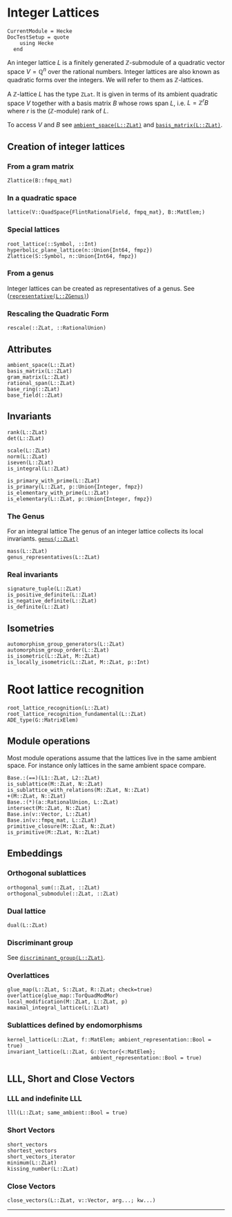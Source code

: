 # Integer Lattices
```@meta
CurrentModule = Hecke
DocTestSetup = quote
    using Hecke
  end
```
An integer lattice $L$ is a finitely generated $\mathbb{Z}$-submodule of a quadratic
vector space $V = \mathbb{Q}^n$ over the rational numbers.
Integer lattices are also known as quadratic forms over the integers.
We will refer to them as $\mathbb{Z}$-lattices.

A $\mathbb{Z}$-lattice $L$ has the type `ZLat`. It is given in terms of
its ambient quadratic space $V$ together with a basis matrix $B$ whose rows span $L$,
i.e. $L = \mathbb{Z}^r B$ where $r$ is the ($\mathbb{Z}$-module) rank of $L$.

To access $V$ and $B$ see [`ambient_space(L::ZLat)`](@ref) and [`basis_matrix(L::ZLat)`](@ref).


## Creation of integer lattices

### From a gram matrix

```@docs
Zlattice(B::fmpq_mat)
```

### In a quadratic space

```@docs
lattice(V::QuadSpace{FlintRationalField, fmpq_mat}, B::MatElem;)
```

### Special lattices

```@docs
root_lattice(::Symbol, ::Int)
hyperbolic_plane_lattice(n::Union{Int64, fmpz})
Zlattice(S::Symbol, n::Union{Int64, fmpz})
```

### From a genus
Integer lattices can be created as representatives of a genus.
See ([`representative(L::ZGenus)`](@ref))

### Rescaling the Quadratic Form

```@docs
rescale(::ZLat, ::RationalUnion)
```

## Attributes

```@docs
ambient_space(L::ZLat)
basis_matrix(L::ZLat)
gram_matrix(L::ZLat)
rational_span(L::ZLat)
base_ring(::ZLat)
base_field(::ZLat)
```

## Invariants
```@docs
rank(L::ZLat)
det(L::ZLat)

scale(L::ZLat)
norm(L::ZLat)
iseven(L::ZLat)
is_integral(L::ZLat)

is_primary_with_prime(L::ZLat)
is_primary(L::ZLat, p::Union{Integer, fmpz})
is_elementary_with_prime(L::ZLat)
is_elementary(L::ZLat, p::Union{Integer, fmpz})
```

### The Genus

For an integral lattice
The genus of an integer lattice collects its local invariants.
[`genus(::ZLat)`](@ref)
```@docs
mass(L::ZLat)
genus_representatives(L::ZLat)
```

### Real invariants
```@docs
signature_tuple(L::ZLat)
is_positive_definite(L::ZLat)
is_negative_definite(L::ZLat)
is_definite(L::ZLat)
```

## Isometries
```@docs
automorphism_group_generators(L::ZLat)
automorphism_group_order(L::ZLat)
is_isometric(L::ZLat, M::ZLat)
is_locally_isometric(L::ZLat, M::ZLat, p::Int)
```
# Root lattice recognition
```@docs
root_lattice_recognition(L::ZLat)
root_lattice_recognition_fundamental(L::ZLat)
ADE_type(G::MatrixElem)
```

## Module operations
Most module operations assume that the lattices live in the same ambient space.
For instance only lattices in the same ambient space compare.

```@docs
Base.:(==)(L1::ZLat, L2::ZLat)
is_sublattice(M::ZLat, N::ZLat)
is_sublattice_with_relations(M::ZLat, N::ZLat)
+(M::ZLat, N::ZLat)
Base.:(*)(a::RationalUnion, L::ZLat)
intersect(M::ZLat, N::ZLat)
Base.in(v::Vector, L::ZLat)
Base.in(v::fmpq_mat, L::ZLat)
primitive_closure(M::ZLat, N::ZLat)
is_primitive(M::ZLat, N::ZLat)
```

## Embeddings

### Orthogonal sublattices
```@docs
orthogonal_sum(::ZLat, ::ZLat)
orthogonal_submodule(::ZLat, ::ZLat)
```

### Dual lattice
```@docs
dual(L::ZLat)
```

### Discriminant group
See [`discriminant_group(L::ZLat)`](@ref).

### Overlattices
```@docs
glue_map(L::ZLat, S::ZLat, R::ZLat; check=true)
overlattice(glue_map::TorQuadModMor)
local_modification(M::ZLat, L::ZLat, p)
maximal_integral_lattice(L::ZLat)
```

### Sublattices defined by endomorphisms
```@docs
kernel_lattice(L::ZLat, f::MatElem; ambient_representation::Bool = true)
invariant_lattice(L::ZLat, G::Vector{<:MatElem};
                           ambient_representation::Bool = true)
```

## LLL, Short and Close Vectors

### LLL and indefinite LLL
```@docs
lll(L::ZLat; same_ambient::Bool = true)
```
### Short Vectors
```@docs
short_vectors
shortest_vectors
short_vectors_iterator
minimum(L::ZLat)
kissing_number(L::ZLat)
```

### Close Vectors
```@docs
close_vectors(L::ZLat, v::Vector, arg...; kw...)
```
---
